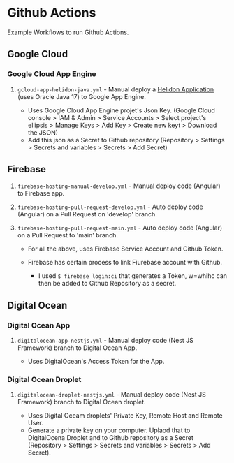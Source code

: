 # Github Actions
Example Workflows to run Github Actions.

## Google Cloud
### Google Cloud App Engine
1. `gcloud-app-helidon-java.yml` - Manual deploy a [Helidon Application](https://helidon.io) (uses Oracle Java 17) to Google App Engine.
  
   - Uses Google Cloud App Engine projet's Json Key. (Google Cloud console > IAM & Admin > Service Accounts > Select project's ellipsis > Manage Keys > Add Key > Create new keyt > Download the JSON)
   - Add this json as a Secret to Github repository (Repository > Settings > Secrets and variables > Secrets > Add Secret)

## Firebase
1. `firebase-hosting-manual-develop.yml` - Manual deploy code (Angular) to Firebase app.
2. `firebase-hosting-pull-request-develop.yml` - Auto deploy code (Angular) on a Pull Request on 'develop' branch. 
3. `firebase-hosting-pull-request-main.yml` - Auto deploy code (Angular) on a Pull Request to 'main' branch. 

   - For all the above, uses Firebase Service Account and Github Token.
   - Firebase has certain process to link Fiurebase account with Github. 
      
      - I used `$ firebase login:ci` that generates a Token, w=whihc can then be added to Github Repository as a secret.

## Digital Ocean
### Digital Ocean App
1. `digitalocean-app-nestjs.yml` - Manual deploy code (Nest JS Framework) branch to Digital Ocean App.
   
   - Uses DigitalOcean's Access Token for the App.

### Digital Ocean Droplet
1. `digitalocean-droplet-nestjs.yml` - Manual deploy code (Nest JS Framework) branch to Digital Ocean droplet.

   - Uses Digital Oceam droplets' Private Key, Remote Host and Remote User. 
   - Generate a private key on your computer. Uplaod that to DigitalOcena Droplet and to Github repository as a Secret (Repository > Settings > Secrets and variables > Secrets > Add Secret).